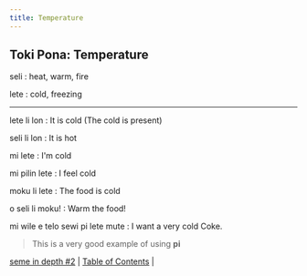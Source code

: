 ```yaml
---
title: Temperature
---
```


## Toki Pona: Temperature

seli
: heat, warm, fire

lete
: cold, freezing

---

lete li lon
: It is cold (The cold is present)

seli li lon
: It is hot

mi lete
: I'm cold

mi pilin lete
: I feel cold

moku li lete
: The food is cold

o seli li moku!
: Warm the food!

mi wile e telo sewi pi lete mute
: I want a very cold Coke.

> This is a very good example of using **pi** 

[seme in depth #2](58seme.md) | [Table of Contents](toc.md) |